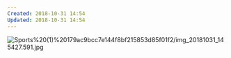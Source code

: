 ```yaml
---
Created: 2018-10-31 14:54
Updated: 2018-10-31 14:54
---
```



![Sports%20(1)%20179ac9bcc7e144f8bf215853d85f01f2/img_20181031_145427.591.jpg](img_20181031_145427.591.jpg)